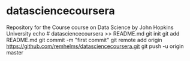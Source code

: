 # datasciencecoursera
Repository for the Course course on Data Science by John Hopkins University
echo # datasciencecoursera >> README.md
git init
git add README.md
git commit -m "first commit"
git remote add origin https://github.com/remhelms/datasciencecoursera.git
git push -u origin master
